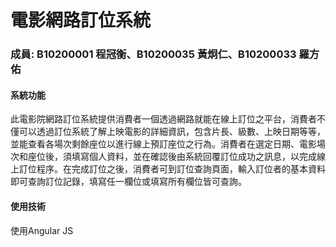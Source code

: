 電影網路訂位系統
===============

### 成員: B10200001 程冠衡、B10200035 黃炯仁、B10200033 羅方佑

#### 系統功能

此電影院網路訂位系統提供消費者一個透過網路就能在線上訂位之平台，消費者不僅可以透過訂位系統了解上映電影的詳細資訊，包含片長、級數、上映日期等等，並能查看各場次剩餘座位以進行線上預訂座位之行為。消費者在選定日期、電影場次和座位後，須填寫個人資料，並在確認後由系統回覆訂位成功之訊息，以完成線上訂位程序。在完成訂位之後，消費者可到訂位查詢頁面，輸入訂位者的基本資料即可查詢訂位記錄，填寫任一欄位或填寫所有欄位皆可查詢。

#### 使用技術

使用Angular JS
